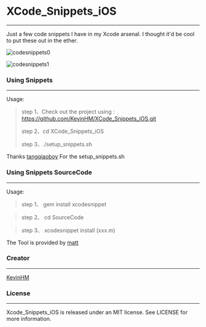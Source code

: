 # XCode_Snippets_iOS
---

Just a few code snippets I have in my Xcode arsenal. I thought it'd be cool to put these out in the ether.

![codesnippets0](https://github.com/KevinHM/XCode_Snippets_iOS/blob/master/codeSnippet0.gif)

![codesnippets1](https://github.com/KevinHM/XCode_Snippets_iOS/blob/master/codeSnippet1.gif)

### Using Snippets
---

Usage:
>step 1、Check out the project using : https://github.com/KevinHM/XCode_Snippets_iOS.git
>
>step 2、cd XCode_Snippets_iOS
>
>step 3、./setup_snippets.sh

Thanks [tangqiaoboy](https://github.com/tangqiaoboy) For the setup_snippets.sh

### Using Snippets SourceCode
---

Usage:

> step 1、 gem install xcodesnippet
	
> step 2、 cd SourceCode

> step 3、 xcodesnippet install (xxx.m)

The Tool is provided by [matt](https://github.com/Xcode-Snippets/xcodesnippet)

### Creator
---

[KevinHM](https://github.com/KevinHM)

### License
---

Xcode_Snippets_iOS is released under an MIT license. See LICENSE for more information.
